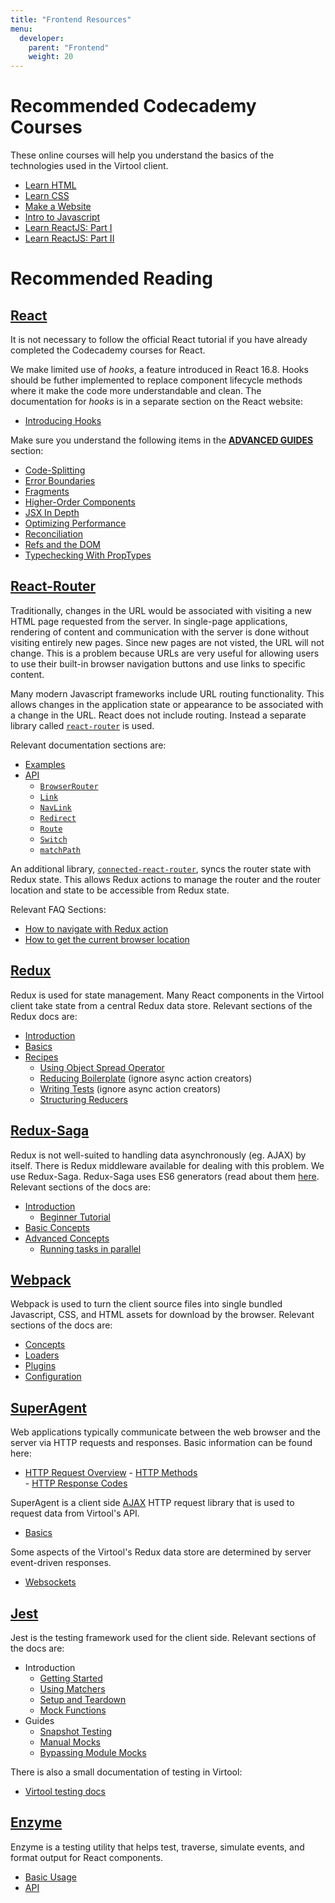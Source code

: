 ```yaml
---
title: "Frontend Resources"
menu:
  developer:
    parent: "Frontend"
    weight: 20
---
```




# Recommended Codecademy Courses

These online courses will help you understand the basics of the technologies used in the Virtool client.

- [Learn HTML](https://www.codecademy.com/learn/learn-html)
- [Learn CSS](https://www.codecademy.com/learn/learn-css)
- [Make a Website](https://www.codecademy.com/learn/make-a-website)
- [Intro to Javascript](https://www.codecademy.com/learn/introduction-to-javascript)
- [Learn ReactJS: Part I](https://www.codecademy.com/learn/react-101)
- [Learn ReactJS: Part II](https://www.codecademy.com/learn/react-102)


# Recommended Reading

## [React](https://reactjs.org/docs/hello-world.html)

It is not necessary to follow the official React tutorial if you have already completed the Codecademy courses for React.

We make limited use of _hooks_, a feature introduced in React 16.8. Hooks should be futher implemented to replace
component lifecycle methods where it make the code more understandable and clean. The documentation for _hooks_ is in
a separate section on the React website:

- [Introducing Hooks](https://reactjs.org/docs/hooks-intro.html)

Make sure you understand the following items in the [**ADVANCED GUIDES**](https://reactjs.org/docs/jsx-in-depth.html) section:

- [Code-Splitting](https://reactjs.org/docs/code-splitting.html)
- [Error Boundaries](https://reactjs.org/docs/error-boundaries.html)
- [Fragments](https://reactjs.org/docs/fragments.html)
- [Higher-Order Components](https://reactjs.org/docs/higher-order-components.html)   
- [JSX In Depth](https://reactjs.org/docs/jsx-in-depth.html)
- [Optimizing Performance](https://reactjs.org/docs/optimizing-performance.html)
- [Reconciliation](https://reactjs.org/docs/reconciliation.html)   
- [Refs and the DOM](https://reactjs.org/docs/refs-and-the-dom.html)
- [Typechecking With PropTypes](https://reactjs.org/docs/typechecking-with-proptypes.html)
   

## [React-Router](https://reacttraining.com/react-router/web)

Traditionally, changes in the URL would be associated with visiting a new HTML page requested from the server. In single-page applications, rendering of content and communication with the server is done without visiting entirely new pages. Since new pages are not visted, the URL will not change. This is a problem because URLs are very useful for allowing users to use their built-in browser navigation buttons and use links to specific content.

Many modern Javascript frameworks include URL routing functionality. This allows changes in the application state or appearance to be associated with a change in the URL. React does not include routing. Instead a separate library called [`react-router`](https://reacttraining.com/react-router/web) is used.

Relevant documentation sections are:

- [Examples](https://reacttraining.com/react-router/web/example/basic)
- [API](https://reacttraining.com/react-router/web/api/BrowserRouter)
    - [``BrowserRouter``](https://reacttraining.com/react-router/web/api/BrowserRouter)
    - [``Link``](https://reacttraining.com/react-router/web/api/Link)
    - [``NavLink``](https://reacttraining.com/react-router/web/api/NavLink)
    - [``Redirect``](https://reacttraining.com/react-router/web/api/Redirect)
    - [``Route``](https://reacttraining.com/react-router/web/api/Route)
    - [``Switch``](https://reacttraining.com/react-router/web/api/Switch)
    - [``matchPath``](https://reacttraining.com/react-router/web/api/matchPath)
       
An additional library, [`connected-react-router`](https://github.com/supasate/connected-react-router), syncs the router
state with Redux state. This allows Redux actions to manage the router and the router location and state to be accessible from Redux state.
   
Relevant FAQ Sections:
   
- [How to navigate with Redux action](https://github.com/supasate/connected-react-router/blob/master/FAQ.md#how-to-navigate-with-redux-action)
- [How to get the current browser location](https://github.com/supasate/connected-react-router/blob/master/FAQ.md#how-to-get-the-current-browser-location-url)
   
   
## [Redux](https://redux.js.org/)

Redux is used for state management. Many React components in the Virtool client take state from a central Redux data store. Relevant sections of the Redux docs are:

- [Introduction](https://redux.js.org/docs/introduction/)
- [Basics](https://redux.js.org/docs/basics/)
- [Recipes](https://redux.js.org/docs/recipes/)
    - [Using Object Spread Operator](https://redux.js.org/docs/recipes/UsingObjectSpreadOperator.html)
    - [Reducing Boilerplate](https://redux.js.org/docs/recipes/ReducingBoilerplate.html) \(ignore async action creators\)
    - [Writing Tests](https://redux.js.org/docs/recipes/WritingTests.html) \(ignore async action creators\)
    - [Structuring Reducers](https://redux.js.org/docs/recipes/StructuringReducers.html)

## [Redux-Saga](https://redux-saga.js.org/)

Redux is not well-suited to handling data asynchronously (eg. AJAX) by itself. There is Redux middleware available for dealing with this problem. We use Redux-Saga. Redux-Saga uses ES6 generators (read about them [here](https://goshakkk.name/javascript-generators-understanding-sample-use-cases/). Relevant sections of the docs are:

- [Introduction](https://redux-saga.js.org/docs/introduction/)
    - [Beginner Tutorial](https://redux-saga.js.org/docs/introduction/BeginnerTutorial.html)
- [Basic Concepts](https://redux-saga.js.org/docs/basics/)
- [Advanced Concepts](https://redux-saga.js.org/docs/advanced/)
    - [Running tasks in parallel](https://redux-saga.js.org/docs/advanced/RunningTasksInParallel.html)

## [Webpack](https://webpack.js.org/)

Webpack is used to turn the client source files into single bundled Javascript, CSS, and HTML assets for download by the browser. Relevant sections of the docs are:

- [Concepts](https://webpack.js.org/concepts/)
- [Loaders](https://webpack.js.org/concepts/loaders/)
- [Plugins](https://webpack.js.org/concepts/plugins/)
- [Configuration](https://webpack.js.org/concepts/configuration/)

## [SuperAgent]((https://visionmedia.github.io/superagent/))

Web applications typically communicate between the web browser and the server via HTTP requests and responses. Basic information can be found here:

- [HTTP Request Overview](https://developer.mozilla.org/en-US/docs/Web/HTTP/Overview)
       - [HTTP Methods](https://developer.mozilla.org/en-US/docs/Web/HTTP/Methods)  
       - [HTTP Response Codes](https://developer.mozilla.org/en-US/docs/Web/HTTP/Status)
              
SuperAgent is a client side [AJAX](https://developer.mozilla.org/en-US/docs/Web/Guide/AJAX/Getting_Started) HTTP request library that is used to request data from Virtool's API.
   
- [Basics](https://visionmedia.github.io/superagent/#request-basics)

Some aspects of the Virtool's Redux data store are determined by server event-driven responses.
   
- [Websockets](https://developer.mozilla.org/en-US/docs/Web/API/WebSockets_API)
   
## [Jest](https://jestjs.io/)

Jest is the testing framework used for the client side. Relevant sections of the docs are:

- Introduction
    - [Getting Started](https://jestjs.io/docs/en/getting-started)
    - [Using Matchers](https://jestjs.io/docs/en/using-matchers)
    - [Setup and Teardown](https://jestjs.io/docs/en/setup-teardown)
    - [Mock Functions](https://jestjs.io/docs/en/mock-functions)
- Guides
    - [Snapshot Testing](https://jestjs.io/docs/en/snapshot-testing)
    - [Manual Mocks](https://jestjs.io/docs/en/manual-mocks)
    - [Bypassing Module Mocks](https://jestjs.io/docs/en/bypassing-module-mocks)

There is also a small documentation of testing in Virtool:

- [Virtool testing docs](https://www.virtool.ca/docs/developer/testing/)

## [Enzyme](https://airbnb.io/enzyme/)

   Enzyme is a testing utility that helps test, traverse, simulate events, and format output for React components.

   - [Basic Usage](https://airbnb.io/enzyme/#basic-usage)
   - [API](https://airbnb.io/enzyme/docs/api/)
